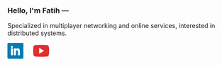 ### Hello, I'm Fatih —

Specialized in multiplayer networking and online services, interested in distributed systems.

[![LinkedIn](icons/linkedin.svg)](https://linkedin.com/in/fatihmar)
[![YouTube](icons/youtube.svg)](https://youtube.com/@ThusSpokeNomad)
